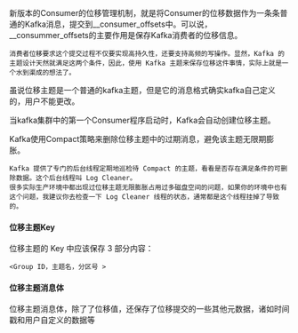 新版本的Consumer的位移管理机制，就是将Consumer的位移数据作为一条条普通的Kafka消息，提交到__consumer_offsets中。可以说，__consummer_offsets的主要作用是保存Kafka消费者的位移信息。
```
消费者位移要求这个提交过程不仅要实现高持久性，还要支持高频的写操作。显然，Kafka 的主题设计天然就满足这两个条件，因此，使用 Kafka 主题来保存位移这件事情，实际上就是一个水到渠成的想法了。
```




虽说位移主题是一个普通的kafka主题，但是它的消息格式确实kafka自己定义的，用户不能更改。

当kafka集群中的第一个Consumer程序启动时，Kafka会自动创建位移主题。

Kafka使用Compact策略来删除位移主题中的过期消息，避免该主题无限期膨胀。
```
Kafka 提供了专门的后台线程定期地巡检待 Compact 的主题，看看是否存在满足条件的可删除数据。这个后台线程叫 Log Cleaner。
很多实际生产环境中都出现过位移主题无限膨胀占用过多磁盘空间的问题，如果你的环境中也有这个问题，我建议你去检查一下 Log Cleaner 线程的状态，通常都是这个线程挂掉了导致的。
```

#### 位移主题Key
位移主题的 Key 中应该保存 3 部分内容：
```
<Group ID，主题名，分区号 >
```

#### 位移主题消息体
位移主题消息体，除了了位移值，还保存了位移提交的一些其他元数据，诸如时间戳和用户自定义的数据等